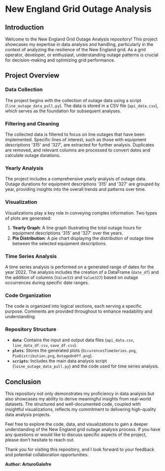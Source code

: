 # New England Grid Outage Analysis

## Introduction

Welcome to the New England Grid Outage Analysis repository! This project showcases my expertise in data analysis and handling, particularly in the context of analyzing the resilience of the New England grid. As a grid operator, developer, or enthusiast, understanding outage patterns is crucial for decision-making and optimizing grid performance.

## Project Overview

### Data Collection

The project begins with the collection of outage data using a script (`line_outage_data_pull.py`). The data is stored in a CSV file (`api_data.csv`), which serves as the foundation for subsequent analyses.

### Filtering and Cleaning

The collected data is filtered to focus on line outages that have been implemented. Specific lines of interest, such as those with equipment descriptions '315' and '327', are extracted for further analysis. Duplicates are removed, and relevant columns are processed to convert dates and calculate outage durations.

### Yearly Analysis

The project includes a comprehensive yearly analysis of outage data. Outage durations for equipment descriptions '315' and '327' are grouped by year, providing insights into the overall trends and patterns over time.

### Visualization

Visualizations play a key role in conveying complex information. Two types of plots are generated:
1. **Yearly Graph**: A line graph illustrating the total outage hours for equipment descriptions '315' and '327' over the years.
2. **Pie Distribution**: A pie chart displaying the distribution of outage time between the selected equipment descriptions.

### Time Series Analysis

A time series analysis is performed on a generated range of dates for the year 2022. The analysis includes the creation of a DataFrame (`date_df`) and the addition of columns (`Value315` and `Value327`) based on outage occurrences during specific date ranges.

### Code Organization

The code is organized into logical sections, each serving a specific purpose. Comments are provided throughout to enhance readability and understanding.

### Repository Structure

- **`data`**: Contains the input and output data files (`api_data.csv`, `line_data_df.csv`, `save_df.csv`).
- **`plots`**: Stores the generated plots (`OccurencesTimeSeries.png`, `PieDistribution.png`, `OutageOnOff.png`).
- **`scripts`**: Includes the main data analysis script (`loine_outage_data_pull.py`) and the code used for time series analysis.

## Conclusion

This repository not only demonstrates my proficiency in data analysis but also showcases my ability to derive meaningful insights from real-world datasets. The structured and well-documented code, coupled with insightful visualizations, reflects my commitment to delivering high-quality data analysis projects.

Feel free to explore the code, data, and visualizations to gain a deeper understanding of the New England grid outage analysis process. If you have any questions or would like to discuss specific aspects of the project, please don't hesitate to reach out.

Thank you for visiting this repository, and I look forward to your feedback and potential collaboration opportunities.

**Author: ArturoGalofre**
